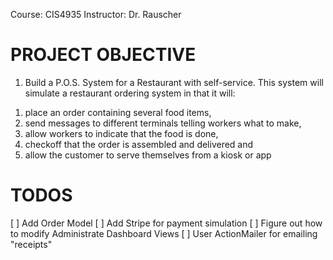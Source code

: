 Course: CIS4935
Instructor: Dr. Rauscher

# PROJECT OBJECTIVE

1. Build a P.O.S. System for a Restaurant with self-service. This system will
simulate a restaurant ordering system in that it will:

  1) place an order containing several food items, 
  2) send messages to different terminals telling workers what to make, 
  3) allow workers to indicate that the food is done, 
  4) checkoff that the order is assembled and delivered and 
  5) allow the customer to serve themselves from a kiosk or app

# TODOS

[ ] Add Order Model
[ ] Add Stripe for payment simulation
[ ] Figure out how to modify Administrate Dashboard Views
[ ] User ActionMailer for emailing "receipts"
